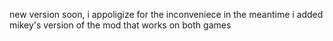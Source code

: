 new version soon, i appoligize for the inconveniece
in the meantime i added mikey's version of the mod that works on both games
